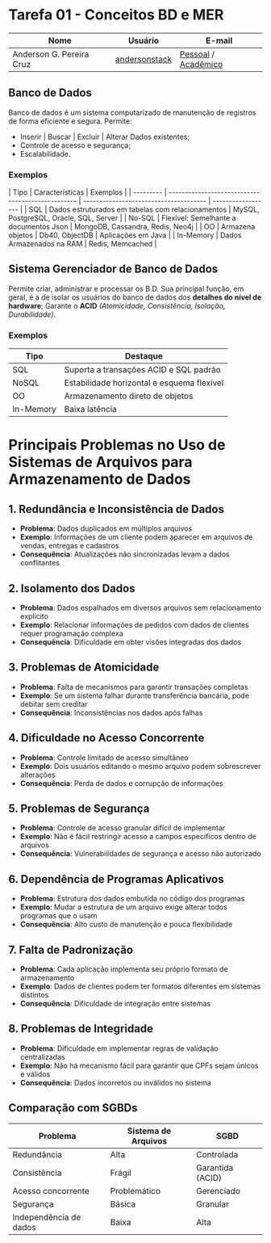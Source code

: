 # Tarefa 01 - Conceitos BD e MER

| Nome                     | Usuário                                                  | E-mail                                                                                               |
| ------------------------ | -------------------------------------------------------- | ---------------------------------------------------------------------------------------------------- |
| Anderson G. Pereira Cruz | [andersonstack](mailto:https://github.com/andersonstack) | [Pessoal](mailto:andersong.pereiracruz@gmail.com) / [Acadêmico](mailto:gabriel.cruz.133@ufrn.edu.br) |

## Banco de Dados

Banco de dados é um sistema computarizado de manutenção de registros de forma eficiente e segura. Permite:

- Inserir | Buscar | Excluir | Alterar Dados existentes;
- Controle de acesso e segurança;
- Escalabilidade.

### Exemplos

| Tipo      | Características                                   | Exemplos                               |
| --------- | ------------------------------------------------- | -------------------------------------- | ------------------ |
| SQL       | Dados estruturados em tabelas com relacionamentos | MySQL, PostgreSQL, Oracle, SQL, Server |
| No-SQL    | Flexível: Semelhante a documentos Json            | MongoDB, Cassandra, Redis, Neo4j       |
| OO        | Armazena objetos                                  | Db40, ObjectDB                         | Aplicações em Java |
| In-Memory | Dados Armazenados na RAM                          | Redis, Memcached                       |

## Sistema Gerenciador de Banco de Dados

Permite criar, administrar e processar os B.D. Sua principal função, em geral, é a de isolar os usuários do banco de dados dos **detalhes do nível de hardware**;
Garante o **ACID** _(Atomicidade, Consistência, Isolação, Durabilidade)_.

### Exemplos

| Tipo      | Destaque                                   |
| --------- | ------------------------------------------ |
| SQL       | Suporta a transações ACID e SQL padrão     |
| NoSQL     | Estabilidade horizontal e esquema flexível |
| OO        | Armazenamento direto de objetos            |
| In-Memory | Baixa latência                             |

# Principais Problemas no Uso de Sistemas de Arquivos para Armazenamento de Dados

## 1. Redundância e Inconsistência de Dados

- **Problema**: Dados duplicados em múltiplos arquivos
- **Exemplo**: Informações de um cliente podem aparecer em arquivos de vendas, entregas e cadastros
- **Consequência**: Atualizações não sincronizadas levam a dados conflitantes

## 2. Isolamento dos Dados

- **Problema**: Dados espalhados em diversos arquivos sem relacionamento explícito
- **Exemplo**: Relacionar informações de pedidos com dados de clientes requer programação complexa
- **Consequência**: Dificuldade em obter visões integradas dos dados

## 3. Problemas de Atomicidade

- **Problema**: Falta de mecanismos para garantir transações completas
- **Exemplo**: Se um sistema falhar durante transferência bancária, pode debitar sem creditar
- **Consequência**: Inconsistências nos dados após falhas

## 4. Dificuldade no Acesso Concorrente

- **Problema**: Controle limitado de acesso simultâneo
- **Exemplo**: Dois usuários editando o mesmo arquivo podem sobrescrever alterações
- **Consequência**: Perda de dados e corrupção de informações

## 5. Problemas de Segurança

- **Problema**: Controle de acesso granular difícil de implementar
- **Exemplo**: Não é fácil restringir acesso a campos específicos dentro de arquivos
- **Consequência**: Vulnerabilidades de segurança e acesso não autorizado

## 6. Dependência de Programas Aplicativos

- **Problema**: Estrutura dos dados embutida no código dos programas
- **Exemplo**: Mudar a estrutura de um arquivo exige alterar todos programas que o usam
- **Consequência**: Alto custo de manutenção e pouca flexibilidade

## 7. Falta de Padronização

- **Problema**: Cada aplicação implementa seu próprio formato de armazenamento
- **Exemplo**: Dados de clientes podem ter formatos diferentes em sistemas distintos
- **Consequência**: Dificuldade de integração entre sistemas

## 8. Problemas de Integridade

- **Problema**: Dificuldade em implementar regras de validação centralizadas
- **Exemplo**: Não há mecanismo fácil para garantir que CPFs sejam únicos e válidos
- **Consequência**: Dados incorretos ou inválidos no sistema

## Comparação com SGBDs

| Problema               | Sistema de Arquivos | SGBD             |
| ---------------------- | ------------------- | ---------------- |
| Redundância            | Alta                | Controlada       |
| Consistência           | Frágil              | Garantida (ACID) |
| Acesso concorrente     | Problemático        | Gerenciado       |
| Segurança              | Básica              | Granular         |
| Independência de dados | Baixa               | Alta             |
